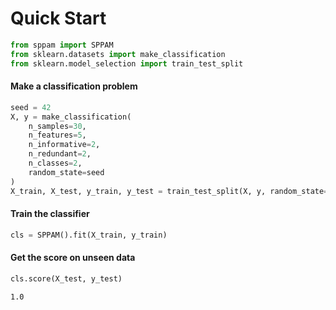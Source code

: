 # Quick Start

```python
from sppam import SPPAM
from sklearn.datasets import make_classification
from sklearn.model_selection import train_test_split
```

#### Make a classification problem

```python
seed = 42
X, y = make_classification(
    n_samples=30,
    n_features=5,
    n_informative=2,
    n_redundant=2,
    n_classes=2,
    random_state=seed
)
X_train, X_test, y_train, y_test = train_test_split(X, y, random_state=seed)
```

#### Train the classifier

```python
cls = SPPAM().fit(X_train, y_train)
```

#### Get the score on unseen data

```python
cls.score(X_test, y_test)
```

    1.0


